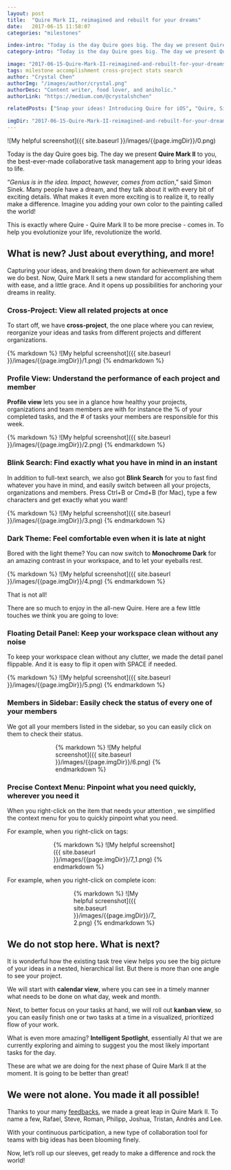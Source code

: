 ```yaml
---
layout: post
title:  "Quire Mark II, reimagined and rebuilt for your dreams"
date:   2017-06-15 11:58:07
categories: "milestones"

index-intro: "Today is the day Quire goes big. The day we present Quire Mark II to you, the best-ever-made collaborative task management app to bring your ideas to life. “Genius is in the idea. Impact, however, comes from action,” said Simon Sinek. Many people have a dream, and they talk about it with every bit of exciting details. What makes it even more exciting is to realize it, to really make a difference. Imagine you adding your own color to the painting..."
category-intro: "Today is the day Quire goes big. The day we present Quire Mark II to you, the best-ever-made collaborative task management app to..."

image: "2017-06-15-Quire-Mark-II-reimagined-and-rebuilt-for-your-dreams/0.png"
tags: milestone accomplishment cross-project stats search
author: "Crystal Chen"
authorImg: "/images/author/crystal.png"
authorDesc: "Content writer, food lover, and aniholic."
authorLink: "https://medium.com/@crystalshchen"

relatedPosts: ["Snap your ideas! Introducing Quire for iOS", "Quire, Siri's Best Task Manager Friend"]

imgDir: "2017-06-15-Quire-Mark-II-reimagined-and-rebuilt-for-your-dreams"
---
```



![My helpful screenshot]({{ site.baseurl }}/images/{{page.imgDir}}/0.png)

Today is the day Quire goes big. The day we present **Quire Mark II** to you, the best-ever-made collaborative task management app to bring your ideas to life.
 
“*Genius is in the idea. Impact, however, comes from action*,” said Simon Sinek. Many people have a dream, and they talk about it with every bit of exciting details. What makes it even more exciting is to realize it, to really make a difference. Imagine you adding your own color to the painting called the world!
 
This is exactly where Quire - Quire Mark II to be more precise - comes in. To help you evolutionize your life, revolutionize the world.

## What is new? Just about everything, and more!

Capturing your ideas, and breaking them down for achievement are what we do best. Now, Quire Mark II sets a new standard for accomplishing them with ease, and a little grace. And it opens up possibilities for anchoring your dreams in reality.

### **Cross-Project: View all related projects at once**

To start off, we have **cross-project**, the one place where you can review, reorganize your ideas and tasks from different projects and different organizations.

<div style="max-width: 550px; max-height: 305px; margin: 0 auto;">
{% markdown %}
![My helpful screenshot]({{ site.baseurl }}/images/{{page.imgDir}}/1.png)
{% endmarkdown %}
</div>

### **Profile View: Understand the performance of each project and member**
 
**Profile view** lets you see in a glance how healthy your projects, organizations and team members are with for instance the % of your completed tasks, and the # of tasks your members are responsible for this week.

<div style="max-width: 581px; max-height: 424px; margin: 0 auto;">
{% markdown %}
![My helpful screenshot]({{ site.baseurl }}/images/{{page.imgDir}}/2.png)
{% endmarkdown %}
</div>

### **Blink Search: Find exactly what you have in mind in an instant**
 
In addition to full-text search, we also got **Blink Search** for you to fast find whatever you have in mind, and easily switch between all your projects, organizations and members. Press Ctrl+B or Cmd+B (for Mac), type a few characters and get exactly what you want!

<div style="max-width: 550px; max-height: 348px; margin: 0 auto;">
{% markdown %}
![My helpful screenshot]({{ site.baseurl }}/images/{{page.imgDir}}/3.png)
{% endmarkdown %}
</div>

### **Dark Theme: Feel comfortable even when it is late at night**
 
Bored with the light theme? You can now switch to **Monochrome Dark** for an amazing contrast in your workspace, and to let your eyeballs rest.

<div style="max-width: 550px; max-height: 259px; margin: 0 auto;">
{% markdown %}
![My helpful screenshot]({{ site.baseurl }}/images/{{page.imgDir}}/4.png)
{% endmarkdown %}
</div>

That is not all!
 
There are so much to enjoy in the all-new Quire. Here are a few little touches we think you are going to love:
 
### **Floating Detail Panel: Keep your workspace clean without any noise**
 
To keep your workspace clean without any clutter, we made the detail panel flippable. And it is easy to flip it open with SPACE if needed.

<div style="max-width: 550px; max-height: 240px; margin: 0 auto;">
{% markdown %}
![My helpful screenshot]({{ site.baseurl }}/images/{{page.imgDir}}/5.png)
{% endmarkdown %}
</div>

### **Members in Sidebar: Easily check the status of every one of your members**
 
We got all your members listed in the sidebar, so you can easily click on them to check their status.

<div style="max-width: 280px; max-height: 315px; margin: 0 auto;">
{% markdown %}
![My helpful screenshot]({{ site.baseurl }}/images/{{page.imgDir}}/6.png)
{% endmarkdown %}
</div>

### **Precise Context Menu: Pinpoint what you need quickly, wherever you need it**
 
When you right-click on the item that needs your attention , we simplified the context menu for you to quickly pinpoint what you need.

For example, when you right-click on tags:

<div style="max-width: 289px; max-height: 153px; margin: 0 auto;">
{% markdown %}
![My helpful screenshot]({{ site.baseurl }}/images/{{page.imgDir}}/7_1.png)
{% endmarkdown %}
</div>

For example, when you right-click on complete icon:

<div style="max-width: 195px; max-height: 140px; margin: 0 auto;">
{% markdown %}
![My helpful screenshot]({{ site.baseurl }}/images/{{page.imgDir}}/7_2.png)
{% endmarkdown %}
</div>

## We do not stop here. What is next?
 
It is wonderful how the existing task tree view helps you see the big picture of your ideas in a nested, hierarchical list. But there is more than one angle to see your project.
 
We will start with **calendar view**, where you can see in a timely manner what needs to be done on what day, week and month.
 
Next, to better focus on your tasks at hand, we will roll out **kanban view**, so you can easily finish one or two tasks at a time in a visualized, prioritized flow of your work.
 
What is even more amazing? **Intelligent Spotlight**, essentially AI that we are currently exploring and aiming to suggest you the most likely important tasks for the day.
 
These are what we are doing for the next phase of Quire Mark II at the moment. It is going to be better than great!

## We were not alone. You made it all possible!
 
Thanks to your many [feedbacks](https://quire.io/w/Quire_Feedbacks/Quire_Feedbacks), we made a great leap in Quire Mark II. To name a few, Rafael, Steve, Roman, Philipp, Joshua, Tristan, Andrés and Lee.
 
With your continuous participation, a new type of collaboration tool for teams with big ideas has been blooming finely.
 
Now, let’s roll up our sleeves, get ready to make a difference and rock the world!

[jekyll]:      http://jekyllrb.com
[jekyll-gh]:   https://github.com/jekyll/jekyll
[jekyll-help]: https://github.com/jekyll/jekyll-help
